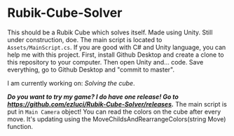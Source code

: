 # Rubik-Cube-Solver
This should be a Rubik Cube which solves itself.
Made using Unity. Still under construction, doe. The main script is located to `Assets/MainScript.cs`. If you are good with C# and Unity language, you can help me with this project.
First, install Github Desktop and create a clone to this repository to your computer. Then open Unity and... code. Save everything, go to Github Desktop and "commit to master".

I am currently working on: _Solving the cube_.

_**Do you want to try my game? I do have one release! Go to https://github.com/ezluci/Rubik-Cube-Solver/releases.**_ The main script is put in `Main Camera` object! You can read the colors on the cube after every move. It's updating using the MoveChildsAndRearrangeColors(string Move) function.
